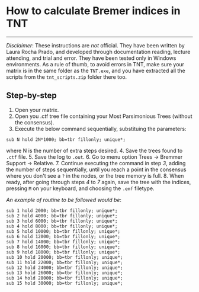 # How to calculate Bremer indices in TNT
---

*Disclaimer*: These instructions are *not* official. They have been written by Laura Rocha Prado, and developed through documentation reading, lecture attending, and trial and error. They have been tested only in Windows environments. As a rule of thumb, to avoid errors in TNT, make sure your matrix is in the same folder as the `TNT.exe`, and you have extracted all the scripts from the `tnt_scripts.zip` folder there too.

## Step-by-step

1. Open your matrix.
2. Open you .ctf tree file containing your Most Parsimonious Trees (without the consensus).
3. Execute the below command sequentially, substituing the parameters:
```
sub N hold 2N*1000; bb=tbr fillonly; unique*;
```
where N is the number of extra steps desired.
4. Save the trees found to `.ctf` file.
5. Save the log to `.out`.
6. Go to menu option Trees -> Bremmer Support -> Relative.
7. Continue executing the command in step *3*, adding the number of steps sequentially, until you reach a point in the consensus where you don't see a `?` in the nodes, or the tree memory is full.
8. When ready, after going through steps *4* to *7* again, save the tree with the indices, pressing `M` on your keyboard, and choosing the `.emf` filetype.

*An example of routine to be followed would be*:
```
sub 1 hold 2000; bb=tbr fillonly; unique*;
sub 2 hold 4000; bb=tbr fillonly; unique*;
sub 3 hold 6000; bb=tbr fillonly; unique*;
sub 4 hold 8000; bb=tbr fillonly; unique*;
sub 5 hold 10000; bb=tbr fillonly; unique*;
sub 6 hold 12000; bb=tbr fillonly; unique*;
sub 7 hold 14000; bb=tbr fillonly; unique*;
sub 8 hold 16000; bb=tbr fillonly; unique*;
sub 9 hold 18000; bb=tbr fillonly; unique*;
sub 10 hold 20000; bb=tbr fillonly; unique*;
sub 11 hold 22000; bb=tbr fillonly; unique*;
sub 12 hold 24000; bb=tbr fillonly; unique*;
sub 13 hold 26000; bb=tbr fillonly; unique*;
sub 14 hold 28000; bb=tbr fillonly; unique*;
sub 15 hold 30000; bb=tbr fillonly; unique*;

```





